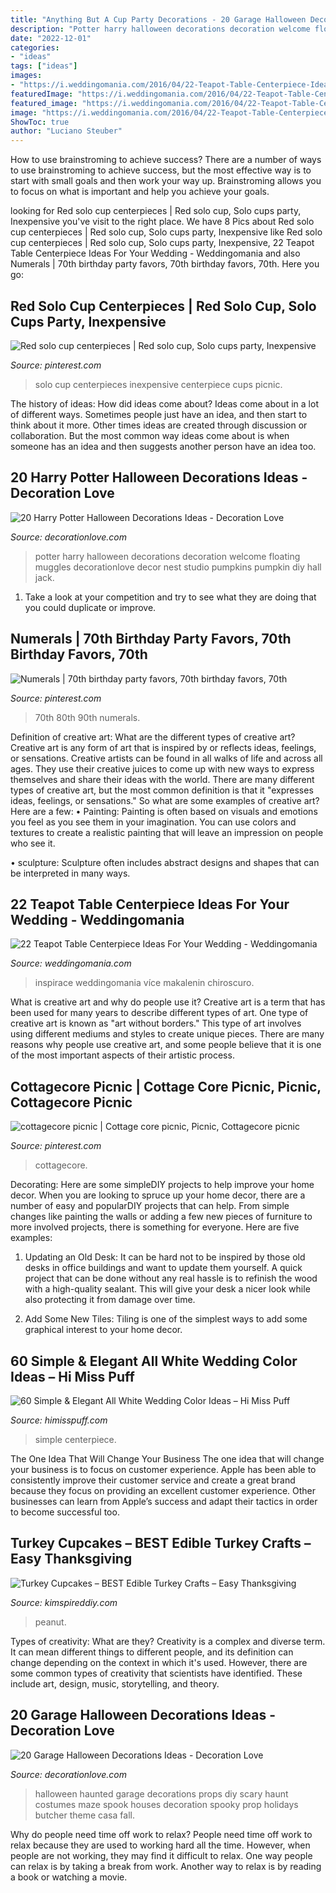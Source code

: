 ```yaml
---
title: "Anything But A Cup Party Decorations - 20 Garage Halloween Decorations Ideas"
description: "Potter harry halloween decorations decoration welcome floating muggles decorationlove decor nest studio pumpkins pumpkin diy hall jack"
date: "2022-12-01"
categories:
- "ideas"
tags: ["ideas"]
images:
- "https://i.weddingomania.com/2016/04/22-Teapot-Table-Centerpiece-Ideas-For-Your-Wedding-7.jpg"
featuredImage: "https://i.weddingomania.com/2016/04/22-Teapot-Table-Centerpiece-Ideas-For-Your-Wedding-7.jpg"
featured_image: "https://i.weddingomania.com/2016/04/22-Teapot-Table-Centerpiece-Ideas-For-Your-Wedding-7.jpg"
image: "https://i.weddingomania.com/2016/04/22-Teapot-Table-Centerpiece-Ideas-For-Your-Wedding-7.jpg"
ShowToc: true
author: "Luciano Steuber"
---
```



How to use brainstroming to achieve success?
There are a number of ways to use brainstroming to achieve success, but the most effective way is to start with small goals and then work your way up. Brainstroming allows you to focus on what is important and help you achieve your goals.

	

		
looking for Red solo cup centerpieces | Red solo cup, Solo cups party, Inexpensive you've visit to the right place. We have 8 Pics about Red solo cup centerpieces | Red solo cup, Solo cups party, Inexpensive like Red solo cup centerpieces | Red solo cup, Solo cups party, Inexpensive, 22 Teapot Table Centerpiece Ideas For Your Wedding - Weddingomania and also Numerals | 70th birthday party favors, 70th birthday favors, 70th. Here you go:
		
    
## Red Solo Cup Centerpieces | Red Solo Cup, Solo Cups Party, Inexpensive

<img loading=lazy src="https://i.pinimg.com/originals/ab/33/1d/ab331d9442b3bb968e5d6df87beff262.jpg" onerror="this.onerror=null;this.src='https://tse1.mm.bing.net/th?id=OIP.7bEJ8VXi6dWuodPRAekc5AAAAA&amp;pid=15.1';" alt="Red solo cup centerpieces | Red solo cup, Solo cups party, Inexpensive">

_Source: pinterest.com_

>solo cup centerpieces inexpensive centerpiece cups picnic. 

	

The history of ideas: How did ideas come about?
Ideas come about in a lot of different ways. Sometimes people just have an idea, and then start to think about it more. Other times ideas are created through discussion or collaboration. But the most common way ideas come about is when someone has an idea and then suggests another person have an idea too.

    
## 20 Harry Potter Halloween Decorations Ideas - Decoration Love

<img loading=lazy src="http://www.decorationlove.com/wp-content/uploads/2016/05/Harry-Potter-Floating-Pumpkins.jpg" onerror="this.onerror=null;this.src='https://tse2.mm.bing.net/th?id=OIP.vrikdB4iPvTp-rad1bArtQHaJ3&amp;pid=15.1';" alt="20 Harry Potter Halloween Decorations Ideas - Decoration Love">

_Source: decorationlove.com_

>potter harry halloween decorations decoration welcome floating muggles decorationlove decor nest studio pumpkins pumpkin diy hall jack. 

	

1. Take a look at your competition and try to see what they are doing that you could duplicate or improve.

    
## Numerals | 70th Birthday Party Favors, 70th Birthday Favors, 70th

<img loading=lazy src="https://i.pinimg.com/736x/91/7a/51/917a512f9341ed8070f4710617a7704f--monogram-cookies-cookie-icing.jpg" onerror="this.onerror=null;this.src='https://tse4.mm.bing.net/th?id=OIP.Xni42bzdk7c54r5e10rGUgHaLD&amp;pid=15.1';" alt="Numerals | 70th birthday party favors, 70th birthday favors, 70th">

_Source: pinterest.com_

>70th 80th 90th numerals. 

	

Definition of creative art: What are the different types of creative art?
Creative art is any form of art that is inspired by or reflects ideas, feelings, or sensations. Creative artists can be found in all walks of life and across all ages. They use their creative juices to come up with new ways to express themselves and share their ideas with the world. There are many different types of creative art, but the most common definition is that it "expresses ideas, feelings, or sensations." So what are some examples of creative art? Here are a few:
• Painting: Painting is often based on visuals and emotions you feel as you see them in your imagination. You can use colors and textures to create a realistic painting that will leave an impression on people who see it.

• sculpture: Sculpture often includes abstract designs and shapes that can be interpreted in many ways.

    
## 22 Teapot Table Centerpiece Ideas For Your Wedding - Weddingomania

<img loading=lazy src="https://i.weddingomania.com/2016/04/22-Teapot-Table-Centerpiece-Ideas-For-Your-Wedding-7.jpg" onerror="this.onerror=null;this.src='https://tse2.mm.bing.net/th?id=OIP.4_OI-jylMVnHUI4oB_KSjgAAAA&amp;pid=15.1';" alt="22 Teapot Table Centerpiece Ideas For Your Wedding - Weddingomania">

_Source: weddingomania.com_

>inspirace weddingomania více makalenin chiroscuro. 

	

What is creative art and why do people use it?
Creative art is a term that has been used for many years to describe different types of art. One type of creative art is known as "art without borders." This type of art involves using different mediums and styles to create unique pieces. There are many reasons why people use creative art, and some people believe that it is one of the most important aspects of their artistic process.

    
## Cottagecore Picnic | Cottage Core Picnic, Picnic, Cottagecore Picnic

<img loading=lazy src="https://i.pinimg.com/736x/6d/70/33/6d7033b868b479951b3b549eb4fa1773.jpg" onerror="this.onerror=null;this.src='https://tse2.mm.bing.net/th?id=OIP.1cSYnXNZljxDusy0a1RdigHaNK&amp;pid=15.1';" alt="cottagecore picnic | Cottage core picnic, Picnic, Cottagecore picnic">

_Source: pinterest.com_

>cottagecore. 

	

Decorating: Here are some simpleDIY projects to help improve your home decor.
When you are looking to spruce up your home decor, there are a number of easy and popularDIY projects that can help. From simple changes like painting the walls or adding a few new pieces of furniture to more involved projects, there is something for everyone. Here are five examples:
1. Updating an Old Desk: It can be hard not to be inspired by those old desks in office buildings and want to update them yourself. A quick project that can be done without any real hassle is to refinish the wood with a high-quality sealant. This will give your desk a nicer look while also protecting it from damage over time.

2. Add Some New Tiles: Tiling is one of the simplest ways to add some graphical interest to your home decor.

    
## 60 Simple &amp; Elegant All White Wedding Color Ideas – Hi Miss Puff

<img loading=lazy src="http://www.himisspuff.com/wp-content/uploads/2016/10/white-wedding-centerpiece-ideas-via-amy-and-jordan-photography.jpg" onerror="this.onerror=null;this.src='https://tse3.mm.bing.net/th?id=OIP.sGaC0uXDVA0tCMqiiWVADgHaLH&amp;pid=15.1';" alt="60 Simple &amp; Elegant All White Wedding Color Ideas – Hi Miss Puff">

_Source: himisspuff.com_

>simple centerpiece. 

	

The One Idea That Will Change Your Business
The one idea that will change your business is to focus on customer experience. Apple has been able to consistently improve their customer service and create a great brand because they focus on providing an excellent customer experience. Other businesses can learn from Apple’s success and adapt their tactics in order to become successful too.

    
## Turkey Cupcakes – BEST Edible Turkey Crafts – Easy Thanksgiving

<img loading=lazy src="https://kimspireddiy.com/wp-content/uploads/2020/10/turkey-cupcakes-81.jpg" onerror="this.onerror=null;this.src='https://tse2.mm.bing.net/th?id=OIP.kplPtEHJA6F4rwpkJ37KXwHaLH&amp;pid=15.1';" alt="Turkey Cupcakes – BEST Edible Turkey Crafts – Easy Thanksgiving">

_Source: kimspireddiy.com_

>peanut. 

	

Types of creativity: What are they?
Creativity is a complex and diverse term. It can mean different things to different people, and its definition can change depending on the context in which it's used. However, there are some common types of creativity that scientists have identified. These include art, design, music, storytelling, and
theory.

    
## 20 Garage Halloween Decorations Ideas - Decoration Love

<img loading=lazy src="https://www.decorationlove.com/wp-content/uploads/2016/05/Haunted-Garage-Halloween-Decorations-Ideas.jpg" onerror="this.onerror=null;this.src='https://tse1.mm.bing.net/th?id=OIP._wmRQuklUmO3eAt9bR64AwHaLH&amp;pid=15.1';" alt="20 Garage Halloween Decorations Ideas - Decoration Love">

_Source: decorationlove.com_

>halloween haunted garage decorations props diy scary haunt costumes maze spook houses decoration spooky prop holidays butcher theme casa fall. 

	

Why do people need time off work to relax?
People need time off work to relax because they are used to working hard all the time. However, when people are not working, they may find it difficult to relax. One way people can relax is by taking a break from work. Another way to relax is by reading a book or watching a movie.

